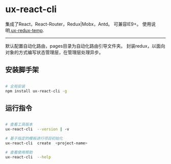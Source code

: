 # ux-react-cli

集成了React，React-Router，Redux|Mobx，Antd。
可兼容IE9+。
使用说明,[ux-redux-temp](https://github.com/Hahahahx/ux-redux-temp).

----------------------

默认配置自动化路由，pages目录为自动化路由引导文件夹。
封装redux，以面向对象的方式编写状态管理层，在管理层处理异步。

## 安装脚手架

``` bash

# 全局安装
npm install ux-react-cli -g

```


## 运行指令

``` bash

# 查看工具版本
ux-react-cli  --version | -v

# 基于指定的模板进行项目初始化
ux-react-cli  create  <project-name>

# 查看使用帮助
ux-react-cli  --help

```